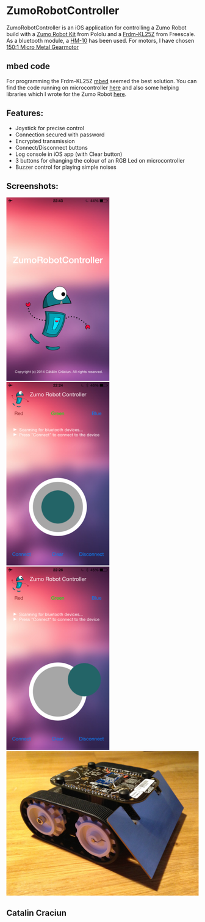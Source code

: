 ZumoRobotController
===================

ZumoRobotController is an iOS application for controlling a Zumo Robot build with a [Zumo Robot Kit](http://www.pololu.com/product/2505) from Pololu and a [Frdm-KL25Z](http://www.freescale.com/webapp/sps/site/prod_summary.jsp?code=FRDM-KL25Z) from Freescale. As a bluetooth module, a [HM-10](http://imall.iteadstudio.com/im130614001.html) has been used. For motors, I have chosen [150:1 Micro Metal Gearmotor](http://www.pololu.com/product/1097)

mbed code
---------
For programming the Frdm-KL25Z [mbed](https://mbed.org) seemed the best solution. You can find the code running on microcontroller [here](http://developer.mbed.org/users/catalincraciun7/code/ZumoRobotBluetoothControlled/) and also some helping libraries which I wrote for the Zumo Robot [here](http://developer.mbed.org/users/catalincraciun7/code/ZumoRobotUtilities/).

Features:
---------
- Joystick for precise control
- Connection secured with password
- Encrypted transmission
- Connect/Disconnect buttons
- Log console in iOS app (with Clear button)
- 3 buttons for changing the colour of an RGB Led on microcontroller
- Buzzer control for playing simple noises

Screenshots:
------------
<img alt="App Screenshot 1" src="https://raw.githubusercontent.com/catalincraciun/ZumoRobotController/master/Photos/appScreenshot1.png" width="270">
&nbsp;&nbsp;
<img alt="App Screenshot 2" src="https://raw.githubusercontent.com/catalincraciun/ZumoRobotController/master/Photos/appScreenshot2.png" width="270">
&nbsp;&nbsp;
<img alt="App Screenshot 3" src="https://raw.githubusercontent.com/catalincraciun/ZumoRobotController/master/Photos/appScreenshot3.png" width="270">
<img alt="Robot" src="https://raw.githubusercontent.com/catalincraciun/ZumoRobotController/master/Photos/robot.png">

Catalin Craciun
---------------
